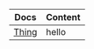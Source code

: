 | Docs                        | Content |
| --------------------------- | ------- |
| [Thing](https://google.com) | hello   | 

